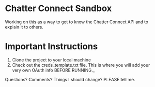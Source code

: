 Chatter Connect Sandbox
=======================
Working on this as a way to get to know the Chatter Connect API and to explain it to others.

Important Instructions
======================
1. Clone the project to your local machine
2. Check out the creds_template.txt file.  This is where you will add your very own OAuth info BEFORE RUNNING._

Questions? Comments? Things I should change? PLEASE tell me.